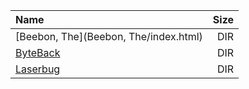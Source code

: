 |Name|Size|
|:---|---:|
|[Beebon, The](Beebon, The/index.html)|DIR|
|[ByteBack](ByteBack/index.html)|DIR|
|[Laserbug](Laserbug/index.html)|DIR|
